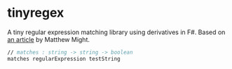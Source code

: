 # tinyregex

A tiny regular expression matching library using derivatives in F#. Based on [an article](http://matt.might.net/articles/implementation-of-regular-expression-matching-in-scheme-with-derivatives/) by Matthew Might.

```fsharp
// matches : string -> string -> boolean
matches regularExpression testString
```
